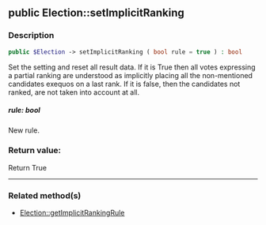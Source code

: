 ## public Election::setImplicitRanking

### Description    

```php
public $Election -> setImplicitRanking ( bool rule = true ) : bool
```

Set the setting and reset all result data.
If it is True then all votes expressing a partial ranking are understood as implicitly placing all the non-mentioned candidates exequos on a last rank.
If it is false, then the candidates not ranked, are not taken into account at all.
    

##### **rule:** *bool*   
New rule.    


### Return value:   

Return True


---------------------------------------

### Related method(s)      

* [Election::getImplicitRankingRule](../Election%20Class/public%20Election--getImplicitRankingRule.md)    
